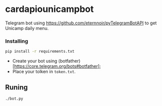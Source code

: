 # cardapiounicampbot

Telegram bot using https://github.com/eternnoir/pyTelegramBotAPI to get Unicamp daily menu.


### Installing

``` bash
pip install -r requirements.txt
```

- Create your bot using (botfather)[https://core.telegram.org/bots#botfather];
- Place your tolken in `token.txt`.

## Runing

``` bash
./bot.py
```
